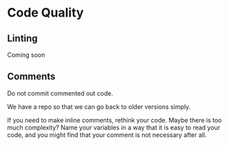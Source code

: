 # Code Quality

## Linting
Coming soon

## Comments
Do not commit commented out code.

We have a repo so that we can go back to older versions simply.

If you need to make inline comments, rethink your code. Maybe there is too much complexity? Name your variables in a way that it is easy to read your code, and you might find that your comment is not necessary after all.
